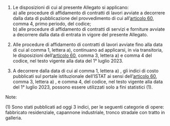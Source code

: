 1. Le disposizioni di cui al presente Allegato si applicano:<br>a) alle procedure di affidamento di contratti di lavori avviate a decorrere dalla data di pubblicazione del provvedimento di cui all’[articolo 60](/index.html?article=articolo-60&version=2), comma 4, primo periodo, del codice;<br>b) alle procedure di affidamento di contratti di servizi e forniture avviate a decorrere dalla data di entrata in vigore del presente Allegato.

2. Alle procedure di affidamento di contratti di lavori avviate fino alla data di cui al comma 1, lettera a), continuano ad applicarsi, in via transitoria, le disposizioni dell’[articolo 60](/index.html?article=articolo-60&version=2), comma 3, lettera a) e comma 4 del codice, nel testo vigente alla data del 1° luglio 2023.

3. A decorrere dalla data di cui al comma 1, lettera a) , gli indici di costo pubblicati sul portale istituzionale dell’ISTAT ai sensi dell’[articolo 60](/index.html?article=articolo-60&version=2), comma 3, lettera a) , e comma 4, del codice, nel testo vigente alla data del 1° luglio 2023, possono essere utilizzati solo a fini statistici (1).

Note:

(1) Sono stati pubblicati ad oggi 3 indici, per le seguenti categorie di opere: fabbricato residenziale, capannone industriale, tronco stradale con tratto in galleria.
